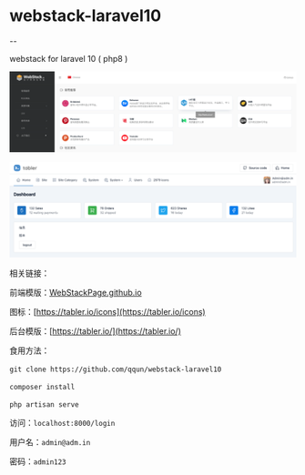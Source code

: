 # webstack-laravel10

--

webstack for laravel 10 ( php8 )

![](https://github.com/qqun/webstack-laravel10/blob/master/public/assets/home.png?raw=true)

![](https://github.com/qqun/webstack-laravel10/blob/master/public/assets/admin.png?raw=true)


相关链接：

前端模版：[WebStackPage.github.io](https://github.com/WebStackPage/WebStackPage.github.io)

图标：[https://tabler.io/icons](https://tabler.io/icons)

后台模版：[https://tabler.io/](https://tabler.io/)

食用方法：

`git clone https://github.com/qqun/webstack-laravel10`

`composer install`

`php artisan serve`


访问：`localhost:8000/login`

用户名：`admin@adm.in`

密码：`admin123`

